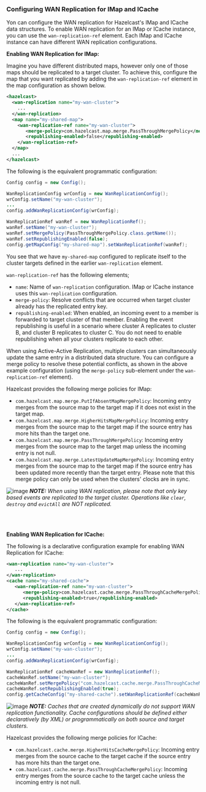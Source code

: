 

### Configuring WAN Replication for IMap and ICache

Yon can configure the WAN replication for Hazelcast's IMap and ICache data structures. To enable WAN replication for an IMap or ICache instance, you can use the `wan-replication-ref` element. Each IMap and ICache instance can have different WAN replication configurations.

**Enabling WAN Replication for IMap:**

Imagine you have different distributed maps, however only one of those maps should be replicated to a target cluster. To achieve this, configure the map that you want
replicated by adding the `wan-replication-ref` element in the map configuration as shown below.

```xml
<hazelcast>
  <wan-replication name="my-wan-cluster">
    ...
  </wan-replication>
  <map name="my-shared-map">
    <wan-replication-ref name="my-wan-cluster">
       <merge-policy>com.hazelcast.map.merge.PassThroughMergePolicy</merge-policy>
       <republishing-enabled>false</republishing-enabled>
    </wan-replication-ref>
  </map>
  ...
</hazelcast>
```

The following is the equivalent programmatic configuration:

```java
Config config = new Config();

WanReplicationConfig wrConfig = new WanReplicationConfig();
wrConfig.setName("my-wan-cluster");
...
config.addWanReplicationConfig(wrConfig);

WanReplicationRef wanRef = new WanReplicationRef();
wanRef.setName("my-wan-cluster");
wanRef.setMergePolicy(PassThroughMergePolicy.class.getName());
wanRef.setRepublishingEnabled(false);
config.getMapConfig("my-shared-map").setWanReplicationRef(wanRef);
```

You see that we have `my-shared-map` configured to replicate itself to the cluster targets defined in the earlier
`wan-replication` element.

`wan-replication-ref` has the following elements;

- `name`: Name of `wan-replication` configuration. IMap or ICache instance uses this `wan-replication` configuration. 
- `merge-policy`: Resolve conflicts that are occurred when target cluster already has the replicated entry key.
- `republishing-enabled`: When enabled, an incoming event to a member is forwarded to target cluster of that member. Enabling the event republishing is useful in a scenario where cluster A replicates to cluster B, and cluster B replicates to cluster C. You do not need to enable republishing when all your clusters replicate to each other. 

When using Active-Active Replication, multiple clusters can simultaneously update the same entry in a distributed data structure.
You can configure a merge policy to resolve these potential conflicts, as shown in the above example configuration (using the `merge-policy` sub-element under the `wan-replication-ref` element).

Hazelcast provides the following merge policies for IMap:

- `com.hazelcast.map.merge.PutIfAbsentMapMergePolicy`: Incoming entry merges from the source map to the target map if it does not exist in the target map.
- `com.hazelcast.map.merge.HigherHitsMapMergePolicy`: Incoming entry merges from the source map to the target map if the source entry has more hits than the target one.
- `com.hazelcast.map.merge.PassThroughMergePolicy`: Incoming entry merges from the source map to the target map unless the incoming entry is not null.
- `com.hazelcast.map.merge.LatestUpdateMapMergePolicy`: Incoming entry merges from the source map to the target map if the source entry has been updated more recently than the target entry. Please note that this merge policy can only be used when the clusters' clocks are in sync.

![image](images/NoteSmall.jpg) ***NOTE:*** *When using WAN replication, please note that only key based events are replicated to the target cluster. Operations like `clear`, `destroy` and `evictAll` are NOT replicated.*

<br></br>

**Enabling WAN Replication for ICache:**

The following is a declarative configuration example for enabling WAN Replication for ICache:


```xml
<wan-replication name="my-wan-cluster">
   ...
</wan-replication>
<cache name="my-shared-cache">
   <wan-replication-ref name="my-wan-cluster">
      <merge-policy>com.hazelcast.cache.merge.PassThroughCacheMergePolicy</merge-policy>
      <republishing-enabled>true</republishing-enabled>
   </wan-replication-ref>
</cache>
```

The following is the equivalent programmatic configuration:


```java
Config config = new Config();

WanReplicationConfig wrConfig = new WanReplicationConfig();
wrConfig.setName("my-wan-cluster");
...
config.addWanReplicationConfig(wrConfig);

WanReplicationRef cacheWanRef = new WanReplicationRef();
cacheWanRef.setName("my-wan-cluster");
cacheWanRef.setMergePolicy("com.hazelcast.cache.merge.PassThroughCacheMergePolicy");
cacheWanRef.setRepublishingEnabled(true);
config.getCacheConfig("my-shared-cache").setWanReplicationRef(cacheWanRef);
```

![image](images/NoteSmall.jpg) ***NOTE:*** *Caches that are created dynamically do not support WAN replication functionality. Cache configurations should be defined either declaratively (by XML) or programmatically on both source and target clusters.*


Hazelcast provides the following merge policies for ICache:

- `com.hazelcast.cache.merge.HigherHitsCacheMergePolicy`: Incoming entry merges from the source cache to the target cache if the source entry has more hits than the target one.
- `com.hazelcast.cache.merge.PassThroughCacheMergePolicy`: Incoming entry merges from the source cache to the target cache unless the incoming entry is not null.
